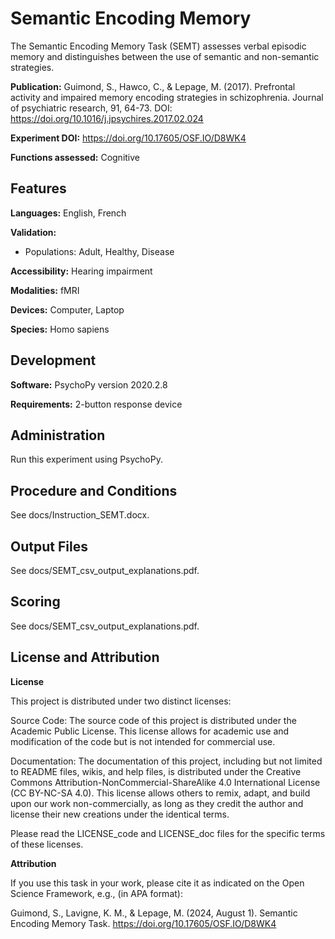 # Semantic Encoding Memory

The Semantic Encoding Memory Task (SEMT) assesses verbal episodic memory and distinguishes between the use of semantic and non-semantic strategies.

**Publication:** Guimond, S., Hawco, C., & Lepage, M. (2017). Prefrontal activity and impaired memory encoding strategies in schizophrenia. Journal of psychiatric research, 91, 64-73. DOI: https://doi.org/10.1016/j.jpsychires.2017.02.024

**Experiment DOI:** https://doi.org/10.17605/OSF.IO/D8WK4

**Functions assessed:** Cognitive

## Features

**Languages:** English, French

**Validation:**
  
  * Populations: Adult, Healthy, Disease

**Accessibility:** Hearing impairment

**Modalities:** fMRI

**Devices:** Computer, Laptop

**Species:** Homo sapiens

## Development

**Software:** PsychoPy version 2020.2.8

**Requirements:** 2-button response device

## Administration

Run this experiment using PsychoPy.

## Procedure and Conditions

See docs/Instruction_SEMT.docx.

## Output Files

See docs/SEMT_csv_output_explanations.pdf.

## Scoring

See docs/SEMT_csv_output_explanations.pdf.

## License and Attribution

**License**

This project is distributed under two distinct licenses:

Source Code: The source code of this project is distributed under the Academic Public License. This license allows for academic use and modification of the code but is not intended for commercial use.

Documentation: The documentation of this project, including but not limited to README files, wikis, and help files, is distributed under the Creative Commons Attribution-NonCommercial-ShareAlike 4.0 International License (CC BY-NC-SA 4.0). This license allows others to remix, adapt, and build upon our work non-commercially, as long as they credit the author and license their new creations under the identical terms.

Please read the LICENSE_code and LICENSE_doc files for the specific terms of these licenses.

**Attribution**

If you use this task in your work, please cite it as indicated on the Open Science Framework, e.g., (in APA format): 

Guimond, S., Lavigne, K. M., & Lepage, M. (2024, August 1). Semantic Encoding Memory Task. https://doi.org/10.17605/OSF.IO/D8WK4
